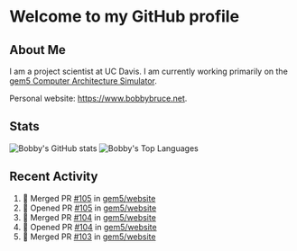 # Welcome to my GitHub profile

## About Me

I am a project scientist at UC Davis. I am currently working primarily on the [gem5 Computer Architecture Simulator](https://github.com/gem5).

Personal website: <https://www.bobbybruce.net>.

## Stats

![Bobby's GitHub stats](https://github-readme-stats.vercel.app/api?username=bobbyrbruce&show_icons=true&theme=responsive&include_all_commits=true&count_private=true&show=reviews&disable_animations=true)
![Bobby's Top Languages ](https://github-readme-stats.vercel.app/api/top-langs/?username=bobbyrbruce&layout=compact&theme=responsive&count_private=true&langs_count=10&disable_animations=true)

## Recent Activity

<!--START_SECTION:activity-->
1. 🎉 Merged PR [#105](https://github.com/gem5/website/pull/105) in [gem5/website](https://github.com/gem5/website)
2. 💪 Opened PR [#105](https://github.com/gem5/website/pull/105) in [gem5/website](https://github.com/gem5/website)
3. 🎉 Merged PR [#104](https://github.com/gem5/website/pull/104) in [gem5/website](https://github.com/gem5/website)
4. 💪 Opened PR [#104](https://github.com/gem5/website/pull/104) in [gem5/website](https://github.com/gem5/website)
5. 🎉 Merged PR [#103](https://github.com/gem5/website/pull/103) in [gem5/website](https://github.com/gem5/website)
<!--END_SECTION:activity-->
